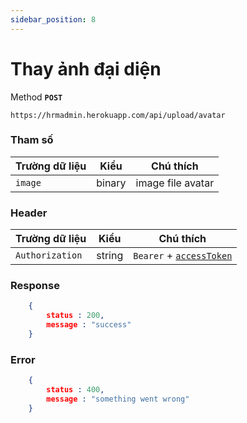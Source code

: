 ```yaml
---
sidebar_position: 8
---
```


# Thay ảnh đại diện

Method **`POST`**

```shell
https://hrmadmin.herokuapp.com/api/upload/avatar
```

### Tham số

| Trường dữ liệu | Kiểu   | Chú thích         |
| -------------- | ------ | ----------------- |
| `image`        | binary | image file avatar |

### Header

| Trường dữ liệu  | Kiểu   | Chú thích                                   |
| --------------- | ------ | ------------------------------------------- |
| `Authorization` | string | `Bearer` + [`accessToken`](../access-token.md) |

### Response
```json
    { 
        status : 200, 
        message : "success"
    }
```
### Error
```json
    { 
        status : 400, 
        message : "something went wrong"
    }
```